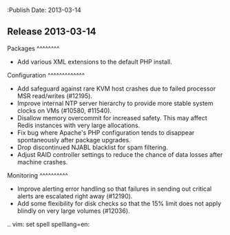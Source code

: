 :Publish Date: 2013-03-14

Release 2013-03-14
------------------

Packages
^^^^^^^^

* Add various XML extensions to the default PHP install.


Configuration
^^^^^^^^^^^^^

* Add safeguard against rare KVM host crashes due to failed processor MSR
  read/writes (#12195).
* Improve internal NTP server hierarchy to provide more stable system clocks on
  VMs (#10580, #11540).
* Disallow memory overcommit for increased safety. This may affect Redis
  instances with very large allocations.
* Fix bug where Apache's PHP configuration tends to disappear spontaneously
  after package upgrades.
* Drop discontinued NJABL blacklist for spam filtering.
* Adjust RAID controller settings to reduce the chance of data losses after
  machine crashes.


Monitoring
^^^^^^^^^^

* Improve alerting error handling so that failures in sending out critical
  alerts are escalated right away (#12190).
* Add some flexibility for disk checks so that the 15% limit does not apply
  blindly on very large volumes (#12036).


.. vim: set spell spelllang=en:
